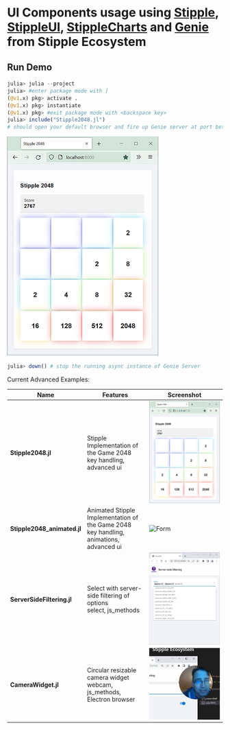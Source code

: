# UI Components usage using [Stipple](https://github.com/GenieFramework/Stipple.jl), [StippleUI](https://github.com/GenieFramework/StippleUI.jl), [StippleCharts](https://github.com/GenieFramework/StippleCharts.jl) and [Genie](https://github.com/GenieFramework/Genie.jl) from Stipple Ecosystem

## Run Demo
```julia
julia> julia --project
julia> #enter package mode with ]
(@v1.x) pkg> activate .
(@v1.x) pkg> instantiate
(@v1.x) pkg> #exit package mode with <backspace key>
julia> include("Stipple2048.jl")
# should open your default browser and fire up Genie server at port between `8000:9000`
```
![Form](docs/content/img/Stipple2048.png)
```julia
julia> down() # stop the running async instance of Genie Server
```
Current Advanced Examples:

| Name                      | Features                                   | Screenshot                              |
|---------------------------|--------------------------------------------|-----------------------------------------|
| **Stipple2048.jl**        | Stipple Implementation of the Game 2048<br>key handling, advanced ui | ![Form](docs/content/img/Stipple2048.png)         |
| **Stipple2048_animated.jl**        | Animated Stipple Implementation of the Game 2048<br>key handling, animations, advanced ui | ![Form](docs/content/img/Stipple2048_animated.png)         |
| **ServerSideFiltering.jl**| Select with server-side filtering of options<br>select, js_methods               | ![Form](docs/content/img/ServerSideFiltering.jpg) |
| **CameraWidget.jl**    | Circular resizable camera widget<br>webcam, js_methods, Electron browser         | ![Form](docs/content/img/CameraWidget.jpg) |
